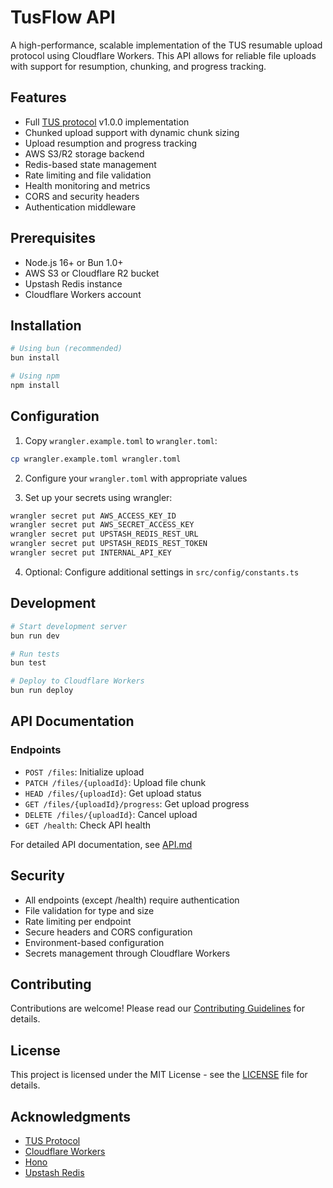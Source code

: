 # TusFlow API

A high-performance, scalable implementation of the TUS resumable upload protocol using Cloudflare Workers. This API allows for reliable file uploads with support for resumption, chunking, and progress tracking.

## Features

- Full [TUS protocol](https://tus.io/) v1.0.0 implementation
- Chunked upload support with dynamic chunk sizing
- Upload resumption and progress tracking
- AWS S3/R2 storage backend
- Redis-based state management
- Rate limiting and file validation
- Health monitoring and metrics
- CORS and security headers
- Authentication middleware

## Prerequisites

- Node.js 16+ or Bun 1.0+
- AWS S3 or Cloudflare R2 bucket
- Upstash Redis instance
- Cloudflare Workers account

## Installation

```bash
# Using bun (recommended)
bun install

# Using npm
npm install
```

## Configuration

1. Copy `wrangler.example.toml` to `wrangler.toml`:

```bash
cp wrangler.example.toml wrangler.toml
```

2. Configure your `wrangler.toml` with appropriate values

3. Set up your secrets using wrangler:

```bash
wrangler secret put AWS_ACCESS_KEY_ID
wrangler secret put AWS_SECRET_ACCESS_KEY
wrangler secret put UPSTASH_REDIS_REST_URL
wrangler secret put UPSTASH_REDIS_REST_TOKEN
wrangler secret put INTERNAL_API_KEY
```

4. Optional: Configure additional settings in `src/config/constants.ts`

## Development

```bash
# Start development server
bun run dev

# Run tests
bun test

# Deploy to Cloudflare Workers
bun run deploy
```

## API Documentation

### Endpoints

- `POST /files`: Initialize upload
- `PATCH /files/{uploadId}`: Upload file chunk
- `HEAD /files/{uploadId}`: Get upload status
- `GET /files/{uploadId}/progress`: Get upload progress
- `DELETE /files/{uploadId}`: Cancel upload
- `GET /health`: Check API health

For detailed API documentation, see [API.md](./API.md)

## Security

- All endpoints (except /health) require authentication
- File validation for type and size
- Rate limiting per endpoint
- Secure headers and CORS configuration
- Environment-based configuration
- Secrets management through Cloudflare Workers

## Contributing

Contributions are welcome! Please read our [Contributing Guidelines](CONTRIBUTING.md) for details.

## License

This project is licensed under the MIT License - see the [LICENSE](LICENSE) file for details.

## Acknowledgments

- [TUS Protocol](https://tus.io/)
- [Cloudflare Workers](https://workers.cloudflare.com/)
- [Hono](https://hono.dev/)
- [Upstash Redis](https://upstash.com/)
